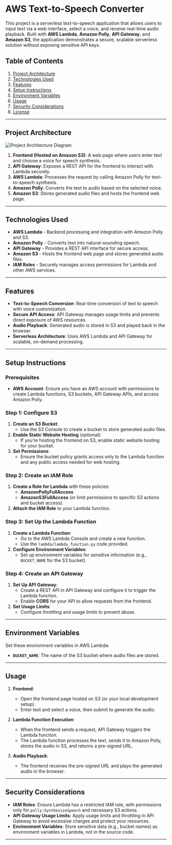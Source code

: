 # AWS Text-to-Speech Converter

This project is a serverless text-to-speech application that allows users to input text via a web interface, select a voice, and receive real-time audio playback. Built with **AWS Lambda**, **Amazon Polly**, **API Gateway**, and **Amazon S3**, the application demonstrates a secure, scalable serverless solution without exposing sensitive API keys.

## Table of Contents
1. [Project Architecture](#project-architecture)
2. [Technologies Used](#technologies-used)
3. [Features](#features)
4. [Setup Instructions](#setup-instructions)
5. [Environment Variables](#environment-variables)
6. [Usage](#usage)
7. [Security Considerations](#security-considerations)
8. [License](#license)

---

## Project Architecture

![Project Architecture Diagram](./docs/text-to-speech-diagram.png) 

1. **Frontend (Hosted on Amazon S3)**: A web page where users enter text and choose a voice for speech synthesis.
2. **API Gateway**: Exposes a REST API for the frontend to interact with Lambda securely.
3. **AWS Lambda**: Processes the request by calling Amazon Polly for text-to-speech synthesis.
4. **Amazon Polly**: Converts the text to audio based on the selected voice.
5. **Amazon S3**: Stores generated audio files and hosts the frontend web page.

---

## Technologies Used

- **AWS Lambda** - Backend processing and integration with Amazon Polly and S3.
- **Amazon Polly** - Converts text into natural-sounding speech.
- **API Gateway** - Provides a REST API interface for secure access.
- **Amazon S3** - Hosts the frontend web page and stores generated audio files.
- **IAM Roles** - Securely manages access permissions for Lambda and other AWS services.

---

## Features

- **Text-to-Speech Conversion**: Real-time conversion of text to speech with voice customization.
- **Secure API Access**: API Gateway manages usage limits and prevents direct exposure of AWS resources.
- **Audio Playback**: Generated audio is stored in S3 and played back in the browser.
- **Serverless Architecture**: Uses AWS Lambda and API Gateway for scalable, on-demand processing.

---

## Setup Instructions

### Prerequisites
- **AWS Account**: Ensure you have an AWS account with permissions to create Lambda functions, S3 buckets, API Gateway APIs, and access Amazon Polly.

### Step 1: Configure S3
1. **Create an S3 Bucket**:
   - Use the S3 Console to create a bucket to store generated audio files.
2. **Enable Static Website Hosting** (optional):
   - If you’re hosting the frontend on S3, enable static website hosting for your bucket.
3. **Set Permissions**:
   - Ensure the bucket policy grants access only to the Lambda function and any public access needed for web hosting.

### Step 2: Create an IAM Role
1. **Create a Role for Lambda** with these policies:
   - **AmazonPollyFullAccess**
   - **AmazonS3FullAccess** (or limit permissions to specific S3 actions and bucket access).
2. **Attach the IAM Role** to your Lambda function.

### Step 3: Set Up the Lambda Function
1. **Create a Lambda Function**:
   - Go to the AWS Lambda Console and create a new function.
   - Use the `lambda/lambda_function.py` code provided.
2. **Configure Environment Variables**:
   - Set up environment variables for sensitive information (e.g., `BUCKET_NAME` for the S3 bucket).

### Step 4: Create an API Gateway
1. **Set Up API Gateway**:
   - Create a REST API in API Gateway and configure it to trigger the Lambda function.
   - Enable **CORS** for your API to allow requests from the frontend.
2. **Set Usage Limits**:
   - Configure throttling and usage limits to prevent abuse.

---

## Environment Variables

Set these environment variables in AWS Lambda:

- **`BUCKET_NAME`**: The name of the S3 bucket where audio files are stored.

---

## Usage

1. **Frontend**:
   - Open the frontend page hosted on S3 (or your local development setup).
   - Enter text and select a voice, then submit to generate the audio.
   
2. **Lambda Function Execution**:
   - When the frontend sends a request, API Gateway triggers the Lambda function.
   - The Lambda function processes the text, sends it to Amazon Polly, stores the audio in S3, and returns a pre-signed URL.
   
3. **Audio Playback**:
   - The frontend receives the pre-signed URL and plays the generated audio in the browser.

---

## Security Considerations

- **IAM Roles**: Ensure Lambda has a restricted IAM role, with permissions only for `polly:SynthesizeSpeech` and necessary S3 actions.
- **API Gateway Usage Limits**: Apply usage limits and throttling in API Gateway to avoid excessive charges and protect your resources.
- **Environment Variables**: Store sensitive data (e.g., bucket names) as environment variables in Lambda, not in the source code.

---
